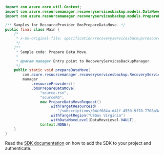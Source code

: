 ```java
import com.azure.core.util.Context;
import com.azure.resourcemanager.recoveryservicesbackup.models.DataMoveLevel;
import com.azure.resourcemanager.recoveryservicesbackup.models.PrepareDataMoveRequest;

/** Samples for ResourceProvider BmsPrepareDataMove. */
public final class Main {
    /*
     * x-ms-original-file: specification/recoveryservicesbackup/resource-manager/Microsoft.RecoveryServices/stable/2022-02-01/examples/BackupDataMove/PrepareDataMove_Post.json
     */
    /**
     * Sample code: Prepare Data Move.
     *
     * @param manager Entry point to RecoveryServicesBackupManager.
     */
    public static void prepareDataMove(
        com.azure.resourcemanager.recoveryservicesbackup.RecoveryServicesBackupManager manager) {
        manager
            .resourceProviders()
            .bmsPrepareDataMove(
                "source-rsv",
                "sourceRG",
                new PrepareDataMoveRequest()
                    .withTargetResourceId(
                        "/subscriptions/04cf684a-d41f-4550-9f70-7708a3a2283b/resourceGroups/targetRG/providers/Microsoft.RecoveryServices/vaults/target-rsv")
                    .withTargetRegion("USGov Virginia")
                    .withDataMoveLevel(DataMoveLevel.VAULT),
                Context.NONE);
    }
}
```

Read the [SDK documentation](https://github.com/Azure/azure-sdk-for-java/blob/azure-resourcemanager-recoveryservicesbackup_1.0.0-beta.5/sdk/recoveryservicesbackup/azure-resourcemanager-recoveryservicesbackup/README.md) on how to add the SDK to your project and authenticate.
